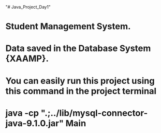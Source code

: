 "# Java_Project_Day1"    
# Student Management System. 
# Data saved in the Database System {XAAMP}.
# You can easily run this project using this command in the project terminal
# java -cp ".;../lib/mysql-connector-java-9.1.0.jar" Main      
